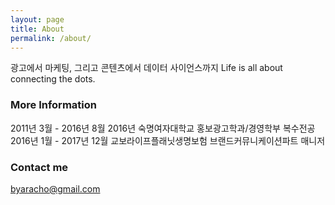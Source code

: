 ```yaml
---
layout: page
title: About
permalink: /about/
---
```


광고에서 마케팅, 그리고 콘텐츠에서 데이터 사이언스까지
Life is all about connecting the dots.

### More Information

2011년 3월 - 2016년 8월 2016년 숙명여자대학교 홍보광고학과/경영학부 복수전공
2016년 1월 - 2017년 12월 교보라이프플래닛생명보험 브랜드커뮤니케이션파트 매니저

### Contact me

[byaracho@gmail.com](mailto:byaracho@gmail.com)